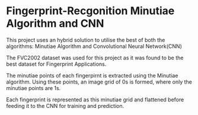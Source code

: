 # Fingerprint-Recgonition Minutiae Algorithm and CNN

This project uses an hybrid solution to utilise the best of both the algorithms: Minutiae Algorithm and Convolutional Neural Network(CNN)

The FVC2002 dataset was used for this project as it was found to be the best dataset for Fingerprint Applications.

The minutiae points of each fingerpirnt is extracted using the Minutiae algorithm. Using these points, an image grid of 0s is formed, where only the minutiae points are 1s.

Each fingerprint is represented as this minutiae grid and flattened before feeding it to the CNN for training and prediction.